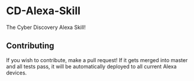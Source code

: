 # CD-Alexa-Skill
The Cyber Discovery Alexa Skill!

## Contributing
If you wish to contribute, make a pull request! If it gets merged into master and all tests pass, it will be automatically deployed to all current Alexa devices.
